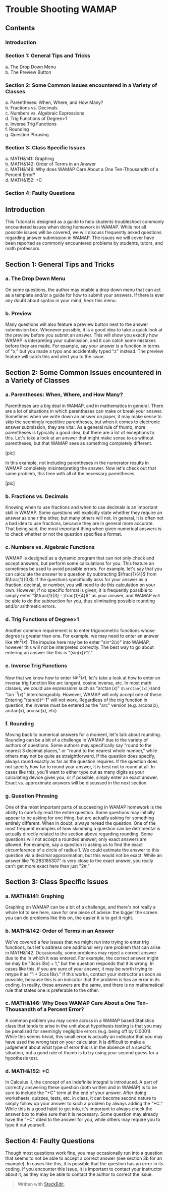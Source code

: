 

# Trouble Shooting WAMAP
## Contents
### Introduction
### Section 1: General Tips and Tricks
a. The Drop Down Menu  
b. The Preview Button  
### Section 2: Some Common Issues encountered in a Variety of Classes
a. Parentheses: When, Where, and How Many?  
b. Fractions vs. Decimals  
c. Numbers vs. Algebraic Expressions  
d. Trig Functions of Degree>1  
e. Inverse Trig Functions  
f. Rounding  
g. Question Phrasing
### Section 3: Class Specific Issues
a. MATH&141: Graphing  
b. MATH&142: Order of Terms in an Answer  
c. MATH&146: Why does WAMAP Care About a One Ten-Thousandth of a Percent Error?  
d. MATH&152: +C
### Section 4: Faulty Questions

## Introduction
This Tutorial is designed as a guide to help students troubleshoot commonly encountered issues when doing homework in WAMAP. While not all possible issues will be covered, we will discuss frequently asked questions regarding answer submission in WAMAP. The issues we will cover have been reported as commonly encountered problems by students, tutors, and math professors.

## Section 1: General Tips and Tricks
### a. The Drop Down Menu
On some questions, the author may enable a drop down menu that can act as a template and/or a guide for how to submit your answers. If there is ever any doubt about syntax in your mind, heck this menu.

### b. Preview
Many questions will also feature a preview button next to the answer submission box. Whenever possible, it is a good idea to take a quick look at the preview before you submit an answer. This will show you exactly how WAMAP is interpreting your submission, and it can catch some mistakes before they are made. For example, say your answer is a function in terms of "x," but you made a typo and accidentally typed "z" instead. The preview feature will catch this and alert you to the issue.

## Section 2: Some Common Issues encountered in a Variety of Classes
### a. Parentheses: When, Where, and How Many?
Parentheses are a big deal in WAMAP, and in mathematics in general. There are a lot of situations in which parentheses can make or break your answer. Sometimes when we write down an answer on paper, it may make sense to skip the seemingly repetitive parentheses, but when it comes to electronic answer submission, they are vital. As a general rule of thumb, more parentheses is typically a good idea, but there are a lot of exceptions to this. Let's take a look at an answer that might make sense to us without parentheses, but that WAMAP sees as something completely different.  

[pic]  

In this example, not including parentheses in the numerator results in WAMAP completely misinterpreting the answer. Now let's check out that same problem, this time with all of the necessary parentheses.  

[pic]  

### b. Fractions vs. Decimals
Knowing when to use fractions and when to use decimals is an important skill in WAMAP. Some questions will explicitly state whether they require an answer as one r the other, but many others will not. In general, it is often not a bad idea to use fractions, because they are in general more accurate. That being said, the most important thing when given numerical answers is to check whether or not the question specifies a format.

### c. Numbers vs. Algebraic Functions
WAMAP is designed as a dynamic program that can not only check and accept answers, but perform some calculations for you. This feature an sometimes be used to avoid possible errors. For example, let's say that you can calculate the answer to a question by subtracting $\frac{1}{4}$ from $\frac{1}{3}$. If the questions specifically asks for your answer as a fraction, decimal, or number, you will need to do this calculation on your own. However, if no specific format is given, it is frequently possible to simply enter "$\frac{1}{3} - \frac{1}{4}$" as your answer, and WAMAP will be able to do the subtraction for you, thus eliminating possible rounding and/or arithmetic errors.

### d. Trig Functions of Degree>1
Another common requirement is to enter trigonometric functions whose degree is greater than one. For example, we may need to enter an answer like $\sin^2{(x)}$.  The impulse here may be to enter "sin^2(x)" into WAMAP, however this will not be interpreted correctly. The best way to go about entering an answer like this is "(sin(x))^2."
### e. Inverse Trig Functions
Now that we know how to enter $\sin^2{(x)}$, let's take a look at how to enter an inverse trig function like arc tangent, cosine inverse, etc. In most math classes, we could use expressions such as "$\arctan{(x)}$" `$\arctan{(x)}$`and "$\tan^{-1}{(x)}$" interchangeably. However, WAMAP will only accept one of these. Entering "(tan(x))^-1" will not work. Regardless of the trig function in question, the inverse must be entered as the "arc" version (e.g. arccos(x), arctan(x), arccsc(x), etc).
### f. Rounding  
Moving back to numerical answers for a moment, let's talk about rounding. Rounding can be a bit of a challenge in WAMAP due to the variety of authors of questions. Some authors may specifically say "round to the nearest 3 decimal places," or "round to the nearest whole number," while others may not be quite as straightforward. If the question does specify, always round exactly as far as the question requires. If the question does not specify how far to round your answer, it is best not to round at all. In cases like this, you'll want to either type out as many digits as your calculating device gives you, or if possible, simply enter an exact answer. Exact vs. approximate answers will be discussed in the next section.
### g. Question Phrasing
One of the most important parts of succeeding in WAMAP homework is the ability to carefully read the entire question. Some questions may initially appear to be asking for one thing, but are actually asking for something entirely different. When in doubt, always reread the question. One of the most frequent examples of how skimming a question can be detrimental is actually directly related to the section above regarding rounding. Some questions will not accept a rounded answer; only exact answers are allowed. For example, say a question is asking us to find the exact circumference of a circle of radius 1. We could estimate the answer to this question via a decimal approximation, but this would not be exact. While an answer like "6.283185307" is very close to the exact answer, you really can't get more exact here than just "$2\pi$." 
## Section 3: Class Specific Issues
### a. MATH&141: Graphing
Graphing on WAMAP can be a bit of a challenge, and there's not really a whole lot to see here, save for one piece of advise: the bigger the screen you can do problems like this on, the easier it is to get it right.
### b. MATH&142: Order of Terms in an Answer
We've covered a few issues that we might run into trying to enter trig functions, but let's address one additional very rare problem that can arise in MATH&142. Occasionally, some problems may reject a correct answer due to the in which it was entered. For example, the correct answer might be may be "$3\cos{(8x)}+1$," but the question responds that it is wrong. In cases like this, if you are sure of your answer, it may be worth trying to retype it as "$1+3\cos{(8x)}$." If this works, contact your instructor as soon as possible, because this is an indicator that the problem is has an error in its coding. In reality, these answers are the same, and there is no mathematical rule that states one is preferable to the other. 
### c. MATH&146: Why Does WAMAP Care About a One Ten-Thousandth of a Percent Error?
A common problem you may come across in a WAMAP based Statistics class that tends to arise in the unit about hypothesis testing is that you may be penalized for seemingly negligible errors (e.g. being off by 0.0001). While this seems trivial, this small error is actually an indicator that you may have used the wrong test on your calculator. It is difficult to make a judgement about what type of error this is in the absence of a specific situation, but a good rule of thumb is to try using your second guess for a hypothesis test.

### d. MATH&152: +C
In Calculus II, the concept of an indefinite integral is introduced. A part of correctly answering these question (both written and in WAMAP) is to be sure to include the "+C" term at the end of your answer. After doing worksheets, quizzes, tests, etc. in class, it can become second nature to simply follow up your answer to such a problem by always adding the "+C." While this is a good habit to get into, it's important to always check the answer box to make sure that it is necessary. Some question may already have the "+C" dded to the answer for you, while others may require you to type it out yourself.
## Section 4: Faulty Questions
Though most questions work fine, you may occasionally run into a question that seems to not be able to accept a correct answer (see section 3b for an example). In cases like this, it is possible that the question has an error in its coding. If you encounter this issue, it is important to contact your instructor about it, as they may be able to contact the author to correct the issue.
> Written with [StackEdit](https://stackedit.io/).
<!--stackedit_data:
eyJoaXN0b3J5IjpbLTQ5NjAyMzQ1LDM4NjkzNjk3M119
-->